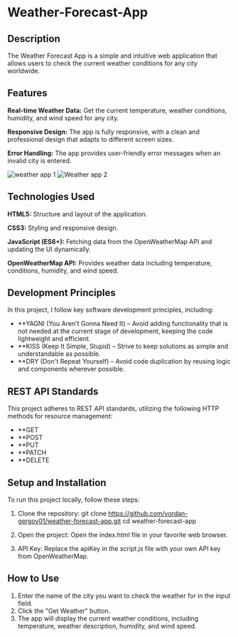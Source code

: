 # Weather-Forecast-App

## Description 
The Weather Forecast App is a simple and intuitive web application that allows users to check the current weather conditions for any city worldwide. 

## Features

**Real-time Weather Data:** Get the current temperature, weather conditions, humidity, and wind speed for any city.

**Responsive Design:** The app is fully responsive, with a clean and professional design that adapts to different screen sizes.

**Error Handling:** The app provides user-friendly error messages when an invalid city is entered.

![weather app 1](https://github.com/user-attachments/assets/548c96fa-0f82-4525-9045-451187b72d7f)
![Weather app 2](https://github.com/user-attachments/assets/8123825b-5608-4efb-b741-f6c32e366b65)

## Technologies Used

**HTML5:** Structure and layout of the application.

**CSS3:** Styling and responsive design.

**JavaScript (ES6+):** Fetching data from the OpenWeatherMap API and updating the UI dynamically.

**OpenWeatherMap API:** Provides weather data including temperature, conditions, humidity, and wind speed.


## Development Principles

In this project, I follow key software development principles, including:

- **YAGNI (You Aren't Gonna Need It) – Avoid adding functionality that is not needed at the current stage of development, keeping the code lightweight and efficient.
- **KISS (Keep It Simple, Stupid) – Strive to keep solutions as simple and understandable as possible.
- **DRY (Don't Repeat Yourself) – Avoid code duplication by reusing logic and components wherever possible.


## REST API Standards

This project adheres to REST API standards, utilizing the following HTTP methods for resource management:

- **GET
- **POST
- **PUT
- **PATCH
- **DELETE


## Setup and Installation
To run this project locally, follow these steps:

1. Clone the repository:
git clone https://github.com/yordan-gergov01/weather-forecast-app.git
cd weather-forecast-app

2. Open the project:
Open the index.html file in your favorite web browser.

3. API Key:
Replace the apiKey in the script.js file with your own API key from OpenWeatherMap.

## How to Use
1. Enter the name of the city you want to check the weather for in the input field.
2. Click the "Get Weather" button.
3. The app will display the current weather conditions, including temperature, weather description, humidity, and wind speed.
